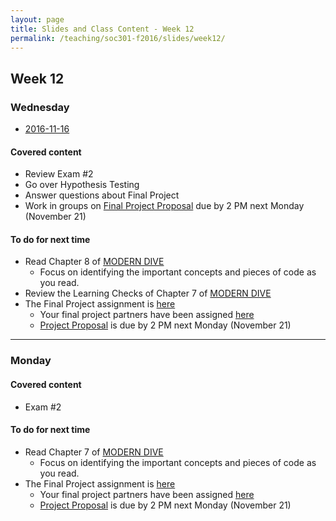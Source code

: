 ```yaml
---
layout: page
title: Slides and Class Content - Week 12
permalink: /teaching/soc301-f2016/slides/week12/
---
```



## Week 12

### Wednesday
- <a href = "{{ site.baseurl }}/teaching/soc301-f2016/slides/week-12/12b.html">2016-11-16</a>

#### Covered content

- Review Exam #2
- Go over Hypothesis Testing
- Answer questions about Final Project
- Work in groups on [Final Project Proposal](http://ismayc.github.io/teaching/soc301-f2016/slides/week-12/final_project_outline.html#project_proposal) due by 2 PM next Monday (November 21)

#### To do for next time
- Read Chapter 8 of [MODERN DIVE](https://ismayc.github.io/moderndiver-book/8-ci.html)
    - Focus on identifying the important concepts and pieces of code as you read.
- Review the Learning Checks of Chapter 7 of [MODERN DIVE](https://ismayc.github.io/moderndiver-book/7-hypo.html)
- The Final Project assignment is [here](http://ismayc.github.io/teaching/soc301-f2016/slides/week-12/final_project_outline.html)
    - Your final project partners have been assigned [here](https://docs.google.com/a/pacificu.edu/spreadsheets/d/147VClwV3o4MBnGh8iCPIG9dwkGOmw646yBlLY6yqXm4/edit?usp=sharing)
    - [Project Proposal](http://ismayc.github.io/teaching/soc301-f2016/slides/week-12/final_project_outline.html#project_proposal) is due by 2 PM next Monday (November 21)

***

### Monday

#### Covered content

- Exam #2

#### To do for next time
- Read Chapter 7 of [MODERN DIVE](https://ismayc.github.io/moderndiver-book/7-hypo.html)
    - Focus on identifying the important concepts and pieces of code as you read.
- The Final Project assignment is [here](http://ismayc.github.io/teaching/soc301-f2016/slides/week-12/final_project_outline.html)
    - Your final project partners have been assigned [here](https://docs.google.com/a/pacificu.edu/spreadsheets/d/147VClwV3o4MBnGh8iCPIG9dwkGOmw646yBlLY6yqXm4/edit?usp=sharing)
    - [Project Proposal](http://ismayc.github.io/teaching/soc301-f2016/slides/week-12/final_project_outline.html#project_proposal) is due by 2 PM next Monday (November 21)